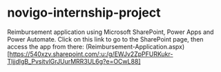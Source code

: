 # novigo-internship-project
Reimbursement application using Microsoft SharePoint, Power Apps and Power Automate.
Click on this link to go to the SharePoint page, then access the app from there: (Reimbursement-Application.aspx)[https://540xzv.sharepoint.com/:u:/g/EWJv2ZpPFURKukr-TljjdlgB_PvsitvlGrJUurMRR3UL6g?e=OCwL88]
